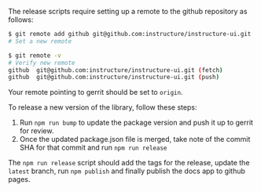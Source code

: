 The release scripts require setting up a remote to the github repository as follows:

```bash
$ git remote add github git@github.com:instructure/instructure-ui.git
# Set a new remote

$ git remote -v
# Verify new remote
github  git@github.com:instructure/instructure-ui.git (fetch)
github  git@github.com:instructure/instructure-ui.git (push)
```

Your remote pointing to gerrit should be set to `origin`.

To release a new version of the library, follow these steps:

1. Run `npm run bump` to update the package version and push it up to gerrit for review.
2. Once the updated package.json file is merged, take note of the commit SHA for that commit and run `npm run release`

The `npm run release` script should add the tags for the release, update the `latest` branch, run `npm publish`
and finally publish the docs app to github pages.
